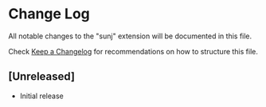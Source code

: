 # Change Log

All notable changes to the "sunj" extension will be documented in this file.

Check [Keep a Changelog](http://keepachangelog.com/) for recommendations on how to structure this file.

## [Unreleased]

- Initial release